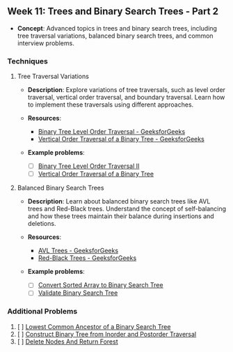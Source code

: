 ## Week 11: Trees and Binary Search Trees - Part 2

- **Concept**: Advanced topics in trees and binary search trees, including tree traversal variations, balanced binary search trees, and common interview problems.

### Techniques

1. Tree Traversal Variations

   - **Description**: Explore variations of tree traversals, such as level order traversal, vertical order traversal, and boundary traversal. Learn how to implement these traversals using different approaches.

   - **Resources**:
     - [Binary Tree Level Order Traversal - GeeksforGeeks](https://www.geeksforgeeks.org/level-order-tree-traversal/)
     - [Vertical Order Traversal of a Binary Tree - GeeksforGeeks](https://www.geeksforgeeks.org/print-binary-tree-vertical-order-set-2/)

   - **Example problems**:
     - [ ] [Binary Tree Level Order Traversal II](https://leetcode.com/problems/binary-tree-level-order-traversal-ii/)
     - [ ] [Vertical Order Traversal of a Binary Tree](https://leetcode.com/problems/vertical-order-traversal-of-a-binary-tree/)

2. Balanced Binary Search Trees

   - **Description**: Learn about balanced binary search trees like AVL trees and Red-Black trees. Understand the concept of self-balancing and how these trees maintain their balance during insertions and deletions.

   - **Resources**:
     - [AVL Trees - GeeksforGeeks](https://www.geeksforgeeks.org/avl-tree-set-1-insertion/)
     - [Red-Black Trees - GeeksforGeeks](https://www.geeksforgeeks.org/red-black-tree-set-1-introduction-2/)

   - **Example problems**:
     - [ ] [Convert Sorted Array to Binary Search Tree](https://leetcode.com/problems/convert-sorted-array-to-binary-search-tree/)
     - [ ] [Validate Binary Search Tree](https://leetcode.com/problems/validate-binary-search-tree/)

### Additional Problems

1. [ ] [Lowest Common Ancestor of a Binary Search Tree](https://leetcode.com/problems/lowest-common-ancestor-of-a-binary-search-tree/)
2. [ ] [Construct Binary Tree from Inorder and Postorder Traversal](https://leetcode.com/problems/construct-binary-tree-from-inorder-and-postorder-traversal/)
3. [ ] [Delete Nodes And Return Forest](https://leetcode.com/problems/delete-nodes-and-return-forest/)
